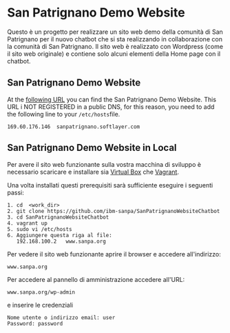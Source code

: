 # San Patrignano Demo Website

Questo è un progetto per realizzare un sito web demo della comunità di San Patrignano per il nuovo chatbot che si sta realizzando in collaborazione con la comunità di San Patrignano. Il sito web è realizzato con Wordpress (come il sito web originale) e contiene solo alcuni elementi della Home page con il chatbot.

## San Patrignano Demo Website

At the [following URL](https://sanpatrignano.softlayer.com/) you can find the San Patrignano Demo Website. This URL i NOT REGISTERED in a public DNS, for this reason, you need to add the following line to your ```/etc/hosts```file.

```
169.60.176.146  sanpatrignano.softlayer.com
```
 
## San Patrignano Demo Website in Local

Per avere il sito web funzionante sulla vostra macchina di sviluppo è necessario scaricare e installare sia [Virtual Box](https://www.virtualbox.org/) che [Vagrant](https://www.vagrantup.com/).

Una volta installati questi prerequisiti sarà sufficiente eseguire i seguenti passi:

```
1. cd  <work_dir>
2. git clone https://github.com/ibm-sanpa/SanPatrignanoWebsiteChatbot
3. cd SanPatrignanoWebsiteChatbot
4. vagrant up
5. sudo vi /etc/hosts
6. Aggiungere questa riga al file:
   192.168.100.2   www.sanpa.org
```

Per vedere il sito web funzionante aprire il browser e accedere all'indirizzo:

```
www.sanpa.org
```

Per accedere al pannello di amministrazione accedere all'URL:

```
www.sanpa.org/wp-admin
```

e inserire le credenziali

```
Nome utente o indirizzo email: user
Password: password
```

